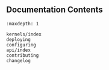 ```{include} ../README.md

```

## Documentation Contents

```{toctree}
:maxdepth: 1

kernels/index
deploying
configuring
api/index
contributing
changelog
```
